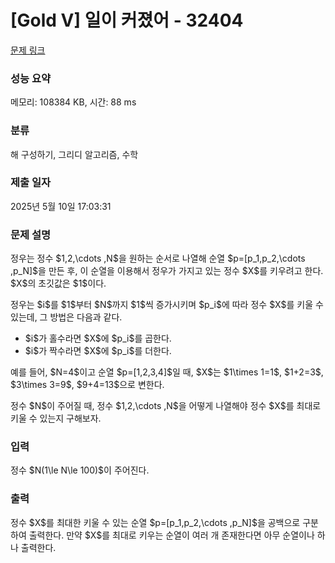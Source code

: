 # [Gold V] 일이 커졌어 - 32404 

[문제 링크](https://www.acmicpc.net/problem/32404) 

### 성능 요약

메모리: 108384 KB, 시간: 88 ms

### 분류

해 구성하기, 그리디 알고리즘, 수학

### 제출 일자

2025년 5월 10일 17:03:31

### 문제 설명

<p>정우는 정수 $1,2,\cdots ,N$을 원하는 순서로 나열해 순열 $p=[p_1,p_2,\cdots ,p_N]$을 만든 후, 이 순열을 이용해서 정우가 가지고 있는 정수 $X$를 키우려고 한다. $X$의 초깃값은 $1$이다.</p>

<p>정우는 $i$를 $1$부터 $N$까지 $1$씩 증가시키며 $p_i$에 따라 정수 $X$를 키울 수 있는데, 그 방법은 다음과 같다.</p>

<ul>
	<li>$i$가 홀수라면 $X$에 $p_i$를 곱한다.</li>
	<li>$i$가 짝수라면 $X$에 $p_i$를 더한다.</li>
</ul>

<p>예를 들어, $N=4$이고 순열 $p=[1,2,3,4]$일 때, $X$는 $1\times 1=1$, $1+2=3$, $3\times 3=9$, $9+4=13$으로 변한다.</p>

<p>정수 $N$이 주어질 때, 정수 $1,2,\cdots ,N$을 어떻게 나열해야 정수 $X$를 최대로 키울 수 있는지 구해보자.</p>

### 입력 

 <p>정수 $N(1\le N\le 100)$이 주어진다.</p>

### 출력 

 <p>정수 $X$를 최대한 키울 수 있는 순열 $p=[p_1,p_2,\cdots ,p_N]$을 공백으로 구분하여 출력한다. 만약 $X$를 최대로 키우는 순열이 여러 개 존재한다면 아무 순열이나 하나 출력한다.</p>

